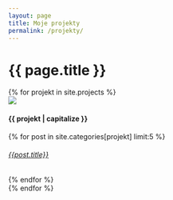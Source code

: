 ```yaml
---
layout: page
title: Moje projekty
permalink: /projekty/
---
```

 

<h1>  {{ page.title }} </h1>

<div class="container row">
{% for projekt in site.projects %}
    <!--PROJECT-->
    <div class="card blog-post">
      <!--THUMBNAIL-->
      <a href="{{ site.categories[projekt][0].url }}" data-disqus-identifier="{{ post.url }}" >
        <img class="card-img-top" src="{{site.url}}{{site.baseurl}}/img/blog/{{ site.categories[projekt][0].thumbnail }}">
      </a>
      <!--TITLE-->
      <div class="card-body center">
        <!--TITLE-->
        <h4 class="card-title">{{ projekt | capitalize }}</h4>
        {% for post in site.categories[projekt] limit:5 %}
          <h6 class="card-subtitle mb-2 "><a href="{{ site.baseurl }}{{ post.url }}">{{post.title}}</a></h6>
        {% endfor %}
        <!--<a href="{{ post.url | prepend: site.baseurl }}" data-disqus-identifier="{{ post.url }}" class="btn btn-primary btn-lg">Read</a>-->
      </div>
    </div>     
{% endfor %}
</div>
